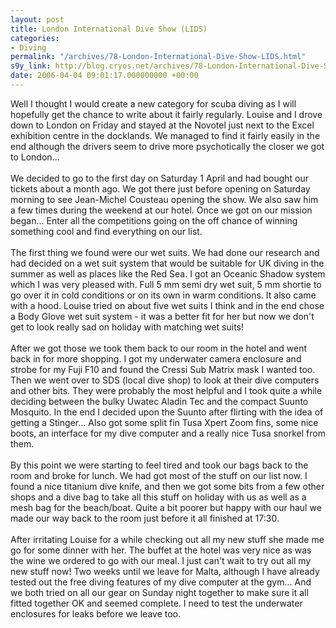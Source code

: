 ```yaml
---
layout: post
title: London International Dive Show (LIDS)
categories:
- Diving
permalink: "/archives/78-London-International-Dive-Show-LIDS.html"
s9y_link: http://blog.cryos.net/archives/78-London-International-Dive-Show-LIDS.html
date: 2006-04-04 09:01:17.000000000 +00:00
---
```

Well I thought I would create a new category for scuba diving as I will hopefully get the chance to write about it fairly regularly. Louise and I drove down to London on Friday and stayed at the Novotel just next to the Excel exhibition centre in the docklands. We managed to find it fairly easily in the end although the drivers seem to drive more psychotically the closer we got to London...<br />
<br />
We decided to go to the first day on Saturday 1 April and had bought our tickets about a month ago. We got there just before opening on Saturday morning to see Jean-Michel Cousteau opening the show. We also saw him a few times during the weekend at our hotel. Once we got on our mission began... Enter all the competitions going on the off chance of winning something cool and find everything on our list.<br />
<br />
The first thing we found were our wet suits. We had done our research and had decided on a wet suit system that would be suitable for UK diving in the summer as well as places like the Red Sea. I got an Oceanic Shadow system which I was very pleased with. Full 5 mm semi dry wet suit, 5 mm shortie to go over it in cold conditions or on its own in warm conditions. It also came with a hood. Louise tried on about five wet suits I think and in the end chose a Body Glove wet suit system - it was a better fit for her but now we don't get to look really sad on holiday with matching wet suits!<br />
<br />
After we got those we took them back to our room in the hotel and went back in for more shopping. I got my underwater camera enclosure and strobe for my Fuji F10 and found the Cressi Sub Matrix mask I wanted too. Then we went over to SDS (local dive shop) to look at their dive computers and other bits. They were probably the most helpful and I took quite a while deciding between the bulky Uwatec Aladin Tec and the compact Suunto Mosquito. In the end I decided upon the Suunto after flirting with the idea of getting a Stinger... Also got some split fin Tusa Xpert Zoom fins, some nice boots, an interface for my dive computer and a really nice Tusa snorkel from them.<br />
<br />
By this point we were starting to feel tired and took our bags back to the room and broke for lunch. We had got most of the stuff on our list now. I found a nice titanium dive knife, and then we got some bits from a few other shops and a dive bag to take all this stuff on holiday with us as well as a mesh bag for the beach/boat. Quite a bit poorer but happy with our haul we made our way back to the room just before it all finished at 17:30.<br />
<br />
After irritating Louise for a while checking out all my new stuff she made me go for some dinner with her. The buffet at the hotel was very nice as was the wine we ordered to go with our meal. I just can't wait to try out all my new stuff now! Two weeks until we leave for Malta, although I have already tested out the free diving features of my dive computer at the gym... And we both tried on all our gear on Sunday night together to make sure it all fitted together OK and seemed complete. I need to test the underwater enclosures for leaks before we leave too.

